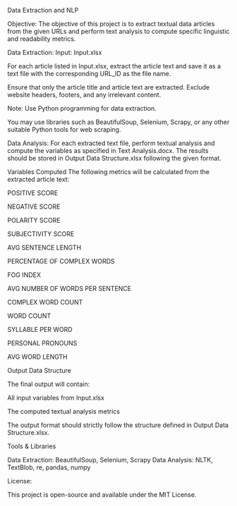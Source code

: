 Data Extraction and NLP

Objective:
The objective of this project is to extract textual data articles from the given URLs and perform text analysis to compute specific linguistic and readability metrics.

Data Extraction:
Input: Input.xlsx

For each article listed in Input.xlsx, extract the article text and save it as a text file with the corresponding URL_ID as the file name.

Ensure that only the article title and article text are extracted. Exclude website headers, footers, and any irrelevant content.

Note: Use Python programming for data extraction.

You may use libraries such as BeautifulSoup, Selenium, Scrapy, or any other suitable Python tools for web scraping.

Data Analysis:
For each extracted text file, perform textual analysis and compute the variables as specified in Text Analysis.docx. The results should be stored in Output Data Structure.xlsx following the given format.

Variables Computed
The following metrics will be calculated from the extracted article text:

POSITIVE SCORE

NEGATIVE SCORE

POLARITY SCORE

SUBJECTIVITY SCORE

AVG SENTENCE LENGTH

PERCENTAGE OF COMPLEX WORDS

FOG INDEX

AVG NUMBER OF WORDS PER SENTENCE

COMPLEX WORD COUNT

WORD COUNT

SYLLABLE PER WORD

PERSONAL PRONOUNS

AVG WORD LENGTH

Output Data Structure

The final output will contain:

All input variables from Input.xlsx

The computed textual analysis metrics

The output format should strictly follow the structure defined in Output Data Structure.xlsx.

Tools & Libraries

Data Extraction: BeautifulSoup, Selenium, Scrapy
Data Analysis: NLTK, TextBlob, re, pandas, numpy

License:

This project is open-source and available under the MIT License.
